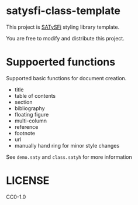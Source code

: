 # satysfi-class-template

This project is [SATySFi](https://github.com/gfngfn/SATySFi) styling library template.

You are free to modify and distribute this project.

# Suppoerted functions

Supported basic functions for document creation.

- title
- table of contents
- section
- bibliography
- floating figure
- multi-column
- reference
- footnote
- url
- manually hand ring for minor style changes

See `demo.saty` and `class.satyh` for more information

# LICENSE

CC0-1.0
